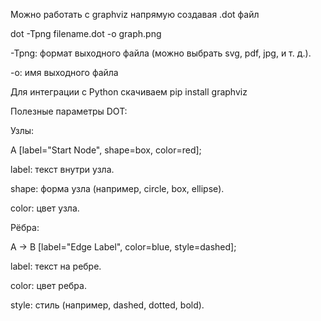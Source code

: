 Можно работать с graphviz напрямую создавая .dot файл

dot -Tpng filename.dot -o graph.png

-Tpng: формат выходного файла (можно выбрать svg, pdf, jpg, и т. д.).

-o: имя выходного файла

Для интеграции с Python скачиваем pip install graphviz

Полезные параметры DOT:

  Узлы:
  
A [label="Start Node", shape=box, color=red];

label: текст внутри узла.

shape: форма узла (например, circle, box, ellipse).

color: цвет узла.

  Рёбра:
  
A -> B [label="Edge Label", color=blue, style=dashed];

label: текст на ребре.

color: цвет ребра.

style: стиль (например, dashed, dotted, bold).
